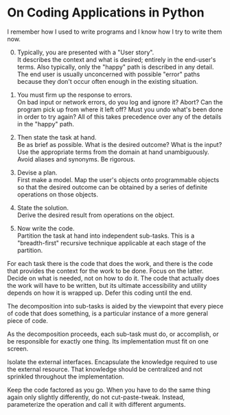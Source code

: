 # On Coding Applications in Python

I remember how I used to write programs
and I know how I try to write them now.

0. Typically, you are presented with a "User story".\
  It describes the context and what is desired;
  entirely in the end-user's terms.
  Also typically, only the "happy" path is described in any detail.
  The end user is usually unconcerned with possible "error" paths
  because they don't occur often enough in the existing situation.

1. You must firm up the response to errors.\
  On bad input or network errors,
  do you log and ignore it?
  Abort?
  Can the program pick up from where it left off?
  Must you undo what's been done in order to try again?
  All of this takes precedence over any of the details in the "happy" path.

2. Then state the task at hand.\
  Be as brief as possible.
  What is the desired outcome?
  What is the input?
  Use the appropriate terms from the domain at hand unambiguously.
  Avoid aliases and synonyms.
  Be rigorous.

3. Devise a plan.\
  First make a model.
  Map the user's objects onto programmable objects
  so that the desired outcome can be obtained
  by a series of definite operations on those objects.

4. State the solution.\
  Derive the desired result from operations on the object.

5. Now write the code. \
  Partition the task at hand into independent sub-tasks.
  This is a "breadth-first" recursive technique
  applicable at each stage of the partition.

  For each task there is the code that does the work,
  and there is the code that provides the context for the work to be done.
  Focus on the latter.
  Decide on what is needed, not on how to do it.
  The code that actually does the work will have to be written,
  but its ultimate accessibility and utility
  depends on how it is wrapped up.
  Defer this coding until the end.

  The decomposition into sub-tasks is aided by the viewpoint
  that every piece of code that does something,
  is a particular instance of a more general piece of code.

  As the decomposition proceeds,
  each sub-task must do,
  or accomplish,
  or be responsible for
  exactly one thing.
  Its implementation must fit on one screen.

  Isolate the external interfaces.
  Encapsulate the knowledge required to use the external resource.
  That knowledge should be centralized
  and not sprinkled throughout the implementation.

  Keep the code factored as you go.
  When you have to do the same thing again only slightly differently,
  do not cut-paste-tweak.
  Instead, parameterize the operation
  and call it with different arguments.
